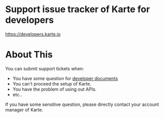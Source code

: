 # Support issue tracker of Karte for developers

https://developers.karte.io

# About This

You can submit support tickets when:

- You have some question for [developer documents](https://developers.karte.io)
- You can't proceed the setup of Karte.
- You have the problem of using out APIs.
- etc..

If you have some sensitive question, please directly contact your account manager of Karte.
